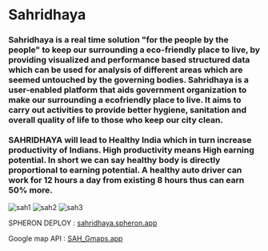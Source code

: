 # Sahridhaya
<h3>Sahridhaya is a real time solution "for the people by the people" to keep our surrounding a eco-friendly place to live, by providing visualized and performance based structured data which can be used for analysis of different areas which are seemed untouched by the governing bodies.
Sahridhaya is a user-enabled platform that aids government organization to make our surrounding a ecofriendly place to live. It aims to carry out activities to provide better hygiene, sanitation and overall quality of life to those who keep our city clean.
<br><br>
SAHRIDHAYA will lead to Healthy India which in turn increase productivity of Indians. High productivity means High earning potential. In short we can say healthy body is directly proportional to earning potential. A healthy auto driver can work for 12 hours a day from existing 8 hours thus can earn 50% more.</h3>

![sah1](https://user-images.githubusercontent.com/91840644/200156698-2290ff75-31bb-4b32-8b91-32e37dc5339d.jpg)
![sah2](https://user-images.githubusercontent.com/91840644/200156693-ddb39cfd-c007-4e6e-9213-b144d9c64451.jpg)
![sah3](https://user-images.githubusercontent.com/91840644/200156696-729b15be-c788-4325-93a4-187e5c9588d4.jpg)



SPHERON DEPLOY : [sahridhaya.spheron.app](https://spheron.mypinata.cloud/ipfs/QmUZd2ujzihn5mRib58Uq3CvVq2ixTiqZyitaiHRhEJWsC)

Google map API : [SAH_Gmaps.app](https://developers-dot-devsite-v2-prod.appspot.com/maps/documentation/utils/geocoder/#q%3D29.916852%252C-25.664062)
